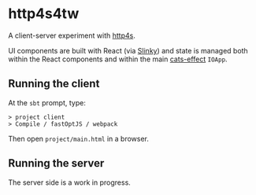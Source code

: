# http4s4tw

A client-server experiment with [http4s](https://http4s.org).

UI components are built with React (via [Slinky](https://slinky.dev)) and state is managed both within
the React components and within the main [cats-effect](https://typelevel.org/cats-effect/) `IOApp`.

## Running the client

At the `sbt` prompt, type:

```
> project client
> Compile / fastOptJS / webpack
```

Then open `project/main.html` in a browser.

## Running the server

The server side is a work in progress.
